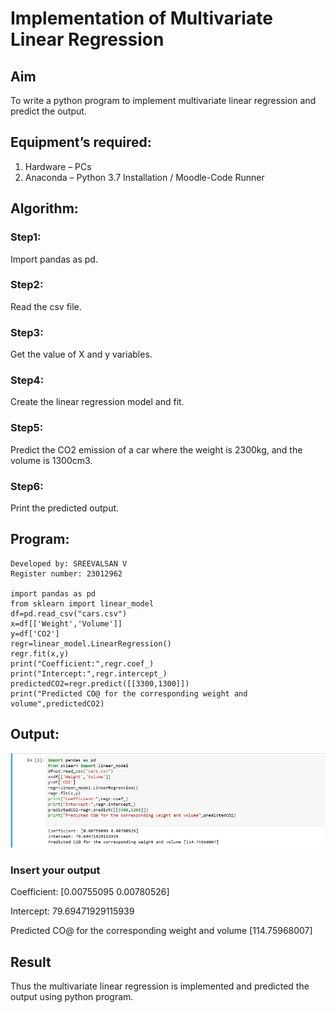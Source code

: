 # Implementation of Multivariate Linear Regression
## Aim
To write a python program to implement multivariate linear regression and predict the output.
## Equipment’s required:
1.	Hardware – PCs
2.	Anaconda – Python 3.7 Installation / Moodle-Code Runner
## Algorithm:
### Step1: 
Import pandas as pd.
### Step2: 
Read the csv file.
### Step3: 
Get the value of X and y variables.
### Step4: 
Create the linear regression model and fit.
### Step5: 
Predict the CO2 emission of a car where the weight is 2300kg, and the volume is 1300cm3.
### Step6: 
Print the predicted output.

## Program:
```
Developed by: SREEVALSAN V
Register number: 23012962

import pandas as pd
from sklearn import linear_model
df=pd.read_csv("cars.csv")
x=df[['Weight','Volume']]
y=df['CO2']
regr=linear_model.LinearRegression()
regr.fit(x,y)
print("Coefficient:",regr.coef_)
print("Intercept:",regr.intercept_)
predictedCO2=regr.predict([[3300,1300]])
print("Predicted CO@ for the corresponding weight and volume",predictedCO2)
```
## Output:

![Alt text](image.png)

### Insert your output
Coefficient: [0.00755095 0.00780526]

Intercept: 79.69471929115939

Predicted CO@ for the corresponding weight and volume [114.75968007]
## Result
Thus the multivariate linear regression is implemented and predicted the output using python program.
